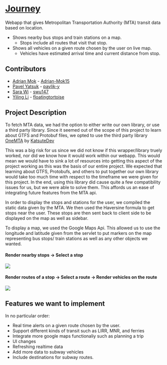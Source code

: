# [Journey](https://summer22-sps-5.appspot.com/)

<!-- <img src='https://github.com/swu147.sps-project-journey/walkthrough.gif' width='' alt='Video Walkthrough' /> -->

Webapp that gives Metropolitan Transportation Authority (MTA) transit data based on location. 
- Shows nearby bus stops and train stations on a map. 
  - Stops include all routes that visit that stop.
- Shows all vehicles on a given route chosen by the user on live map.
  - Vehicles have estimated arrival time and current distance from stop. 

## Contributors
- [Adrian Mok](https://adrian-mok15.github.io/) - [Adrian-Mok15](https://github.com/Adrian-Mok15)
- [Pavel Yatsuk]() - [pavlik-y](https://github.com/pavlik-y)
- [Sara Wi]() - [swu147](https://github.com/swu147)
- [Yiling Li]() - [floatingtortoise](https://github.com/floatingtortoise)

  
## Project Description 

To fetch MTA data, we had the option to either write our own library, or use a third party library. Since it seemed out of the scope of this project to learn about GTFS and Protobuf files, we opted to use the third party library [OneMTA](https://github.com/KatsuteDev/OneMTA) by [KatsuteDev](https://github.com/KatsuteDev)

This was a big risk for us since we did not know if this wrapper/library truely worked, nor did we know how it would work within our webapp. This would mean we would have to sink a lot of resources into getting this aspect of the project working as this was the basis of our entire project. We expected that learning about GTFS, Protobufs, and others to put together our own library would take too much time with respect to the timeframe we were given for this project. In the end, using this library did cause quite a few compatibility issues for us, but we were able to solve them. This affords us an ease of integrating future features from the MTA api.

In order to display the stops and stations for the user, we compiled the static data given by the MTA. We then used the Haversine formula to get stops near the user. 
These stops are then sent back to client side to be displayed on the map as well as sidebar. 

To display a map, we used the Google Maps Api. This allowed us to use the longitude and latitude given from the servlet to put markers on the map representing bus stops/ train stations as well as any other objects we wanted. 

#### Render nearby stops -> Select a stop
![](https://github.com/swu147/sps-project-journey/blob/readme/SelectStop.gif)

#### Render routes of a stop -> Select a route -> Render vehicles on the route
<!-- ![](https://github.com/swu147/sps-project-journey/SelectRoute.gif) -->
<img src='https://github.com/swu147/sps-project-journey/SelectRoute.gif' />

## Features we want to implement

In no particular order: 

- Real time alerts on a given route chosen by the user.
- Support different kinds of transit such as LIRR, MNR, and ferries
- Integrate more google maps functionaliy such as planning a trip
- UI changes
- Refreshing realtime data
- Add more data to subway vehicles
- Include destinations for subway routes. 


